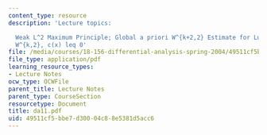 ```yaml
---
content_type: resource
description: 'Lecture topics:

  Weak L^2 Maximum Principle; Global a priori W^{k+2,2} Estimate for Lu = f, f in
  W^{k,2}, c(x) leq 0'
file: /media/courses/18-156-differential-analysis-spring-2004/49511cf5bbe7d30004c88e5381d5acc6_da11.pdf
file_type: application/pdf
learning_resource_types:
- Lecture Notes
ocw_type: OCWFile
parent_title: Lecture Notes
parent_type: CourseSection
resourcetype: Document
title: da11.pdf
uid: 49511cf5-bbe7-d300-04c8-8e5381d5acc6
---
```

